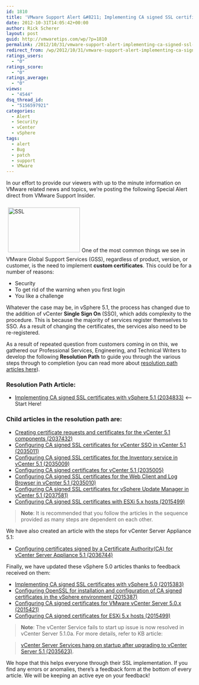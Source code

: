 ```yaml
---
id: 1810
title: 'VMware Support Alert &#8211; Implementing CA signed SSL certificates with vSphere 5.1'
date: 2012-10-31T14:05:42+00:00
author: Rick Scherer
layout: post
guid: http://vmwaretips.com/wp/?p=1810
permalink: /2012/10/31/vmware-support-alert-implementing-ca-signed-ssl-certificates-with-vsphere-5-1/
redirect_from: /wp/2012/10/31/vmware-support-alert-implementing-ca-signed-ssl-certificates-with-vsphere-5-1/
ratings_users:
  - "0"
ratings_score:
  - "0"
ratings_average:
  - "0"
views:
  - "4544"
dsq_thread_id:
  - "5156597921"
categories:
  - Alert
  - Security
  - vCenter
  - vSphere
tags:
  - alert
  - Bug
  - patch
  - support
  - VMware
---
```

In our effort to provide our viewers with up to the minute information on VMware related news and topics, we&#8217;re posting the following Special Alert direct from VMware Support Insider.

<img class="size-full wp-image-3782 alignright" style="margin: 10px 5px; border: 0px currentColor;" title="SSL" src="http://blogs.vmware.com/kb/files/2012/10/SSL-Logo1.gif" alt="SSL" width="194" height="121" />One of the most common things we see in VMware Global Support Services (GSS), regardless of product, version, or customer, is the need to implement **custom certificates**. This could be for a number of reasons:

  * Security
  * To get rid of the warning when you first login
  * You like a challenge

Whatever the case may be, in vSphere 5.1, the process has changed due to the addition of vCenter **Single Sign On** (SSO), which adds complexity to the procedure. This is because the majority of services register themselves to SSO. As a result of changing the certificates, the services also need to be re-registered.

As a result of repeated question from customers coming in on this, we gathered our Professional Services, Engineering, and Technical Writers to develop the following **Resolution Path** to guide you through the various steps through to completion (you can read more about <a href="http://blogs.vmware.com/kb/2010/08/resolution-paths-what-are-they-and-why-do-i-care.html" target="_blank">resolution path articles here</a>).

### Resolution Path Article:

  * <a href="http://kb.vmware.com/kb/2034833" target="_blank">Implementing CA signed SSL certificates with vSphere 5.1 (2034833)</a> <– Start Here!

### Child articles in the resolution path are:

  * <a href="http://kb.vmware.com/kb/2037432" target="_blank">Creating certificate requests and certificates for the vCenter 5.1 components (2037432)</a>
  * <a href="http://kb.vmware.com/kb/2035011" target="_blank">Configuring CA signed SSL certificates for vCenter SSO in vCenter 5.1 (2035011)</a>
  * <a href="http://kb.vmware.com/kb/2035009" target="_blank">Configuring CA signed SSL certificates for the Inventory service in vCenter 5.1 (2035009)</a>
  * <a href="http://kb.vmware.com/kb/2035005" target="_blank">Configuring CA signed certificates for vCenter 5.1 (2035005)</a>
  * <a href="http://kb.vmware.com/kb/2035010" target="_blank">Configuring CA signed SSL certificates for the Web Client and Log Browser in vCenter 5.1 (2035010)</a>
  * <a href="http://kb.vmware.com/kb/2037581" target="_blank">Configuring CA signed SSL certificates for vSphere Update Manager in vCenter 5.1 (2037581)</a>
  * <a href="http://kb.vmware.com/kb/2015499" target="_blank">Configuring CA signed SSL certificates with ESXi 5.x hosts (2015499)</a>

> **Note**: It is recommended that you follow the articles in the sequence provided as many steps are dependent on each other.

We have also created an article with the steps for vCenter Server Appliance 5.1:

  * <a href="http://kb.vmware.com/kb/2036744" target="_blank">Configuring certificates signed by a Certificate Authority(CA) for vCenter Server Appliance 5.1 (2036744)</a>

Finally, we have updated these vSphere 5.0 articles thanks to feedback received on them:

  * <a href="http://kb.vmware.com/kb/2015383" target="_blank">Implementing CA signed SSL certificates with vSphere 5.0 (2015383)</a>
  * <a href="http://kb.vmware.com/kb/2015387" target="_blank">Configuring OpenSSL for installation and configuration of CA signed certificates in the vSphere environment (2015387)</a>
  * <a href="http://kb.vmware.com/kb/2015421" target="_blank">Configuring CA signed certificates for VMware vCenter Server 5.0.x (2015421)</a>
  * <a href="http://kb.vmware.com/kb/2015499" target="_blank">Configuring CA signed certificates for ESXi 5.x hosts (2015499)</a>

> **Note**: The vCenter Service fails to start up issue is now resolved in vCenter Server 5.1.0a. For more details, refer to KB article:
  
> <a href="http://kb.vmware.com/kb/2035623" target="_blank">vCenter Server Services hang on startup after upgrading to vCenter Server 5.1 (2035623)</a>.

We hope that this helps everyone through their SSL implementation. If you find any errors or anomalies, there’s a feedback form at the bottom of every article. We will be keeping an active eye on your feedback!